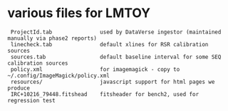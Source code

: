 # various files for LMTOY


     ProjectId.tab               used by DataVerse ingestor (maintained manually via phase2 reports)
     linecheck.tab               default xlines for RSR calibration sources
     sources.tab                 default baseline interval for some SEQ calibration sources
     policy.xml                  for imagemagick - copy to ~/.config/ImageMagick/policy.xml
     resources/                  javascript support for html pages we produce
     IRC+10216_79448.fitshead    fitsheader for bench2, used for regression test
